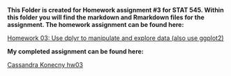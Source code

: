 **This Folder is created for Homework assignment #3 for STAT 545. Within this folder you will find the markdown and Rmarkdown files for the assignment. The homework assignment can be found here:**

[Homework 03: Use dplyr to manipulate and explore data (also use ggplot2)](http://stat545.com/hw03_dplyr-and-more-ggplot2.html)

**My completed assignment can be found here:**

[Cassandra Konecny hw03](https://github.com/CassKon/STAT545-hw-konecny-cassandra/blob/211c41e532e187df31bd03444947a0fd94ab4e0f/hw-3/HW-03.md)
